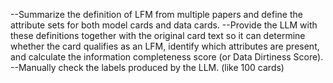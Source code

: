 
--Summarize the definition of LFM from multiple papers and define the attribute sets for both model cards and data cards.
--Provide the LLM with these definitions together with the original card text so it can determine whether the card qualifies as an LFM, identify which attributes are present, and calculate the information completeness score (or Data Dirtiness Score).
--Manually check the labels produced by the LLM. (like 100 cards)
